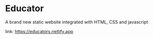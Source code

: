 # Educator
A brand new static website integrated with HTML, CSS and javascript

link: https://educators.netlify.app
